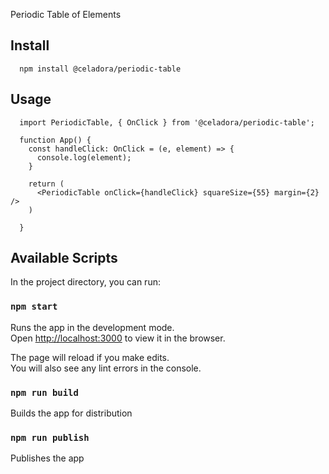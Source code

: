 Periodic Table of Elements

## Install

```
  npm install @celadora/periodic-table
```

## Usage
```tsx
  import PeriodicTable, { OnClick } from '@celadora/periodic-table';

  function App() {
    const handleClick: OnClick = (e, element) => {
      console.log(element);
    }

    return (
      <PeriodicTable onClick={handleClick} squareSize={55} margin={2} /> 
    )

  }
```

## Available Scripts

In the project directory, you can run:

### `npm start`

Runs the app in the development mode.\
Open [http://localhost:3000](http://localhost:3000) to view it in the browser.

The page will reload if you make edits.\
You will also see any lint errors in the console.

### `npm run build`

Builds the app for distribution

### `npm run publish`

Publishes the app